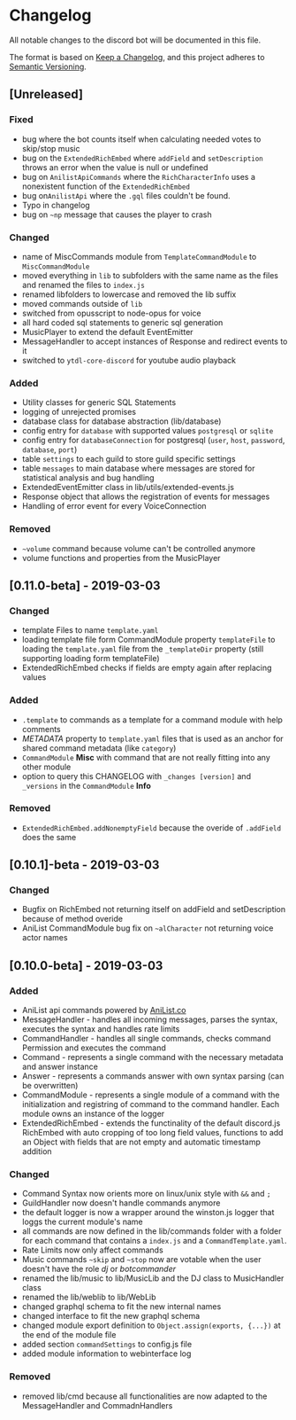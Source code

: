 # Changelog
All notable changes to the discord bot will be documented in this file.

The format is based on [Keep a Changelog](https://keepachangelog.com/en/1.0.0/),
and this project adheres to [Semantic Versioning](https://semver.org/spec/v2.0.0.html).

## [Unreleased]
### Fixed
- bug where the bot counts itself when calculating needed votes to skip/stop music
- bug on the `ExtendedRichEmbed` where `addField` and `setDescription` throws an error when the value is null or undefined
- bug on `AnilistApiCommands` where the `RichCharacterInfo` uses a nonexistent function of the `ExtendedRichEmbed`
- bug on`AnilistApi` where the `.gql` files couldn't be found.
- Typo in changelog
- bug on `~np` message that causes the player to crash

### Changed
- name of MiscCommands module from `TemplateCommandModule` to `MiscCommandModule`
- moved everything in `lib` to subfolders with the same name as the files and renamed the files to `index.js`
- renamed libfolders to lowercase and removed the lib suffix
- moved commands outside of `lib`
- switched from opusscript to node-opus for voice
- all hard coded sql statements to generic sql generation
- MusicPlayer to extend the default EventEmitter
- MessageHandler to accept instances of Response and redirect events to it
- switched to `ytdl-core-discord` for youtube audio playback

### Added
- Utility classes for generic SQL Statements
- logging of unrejected promises
- database class for database abstraction (lib/database)
- config entry for `database` with supported values `postgresql` or `sqlite`
- config entry for `databaseConnection` for postgresql (`user`, `host`, `password`, `database`, `port`)
- table `settings` to each guild to store guild specific settings
- table `messages` to main database where messages are stored for statistical analysis and bug handling
- ExtendedEventEmitter class in lib/utils/extended-events.js
- Response object that allows the registration of events for messages
- Handling of error event for every VoiceConnection

### Removed
- `~volume` command because volume can't be controlled anymore
- volume functions and properties from the MusicPlayer

## [0.11.0-beta] - 2019-03-03
### Changed
- template Files to name `template.yaml`
- loading template file form CommandModule property `templateFile` to loading the `template.yaml` file from the `_templateDir` property (still supporting loading form templateFile)
- ExtendedRichEmbed checks if fields are empty again after replacing values

### Added
- `.template` to commands as a template for a command module with help comments
- *METADATA* property to `template.yaml` files that is used as an anchor for shared command metadata (like `category`)
- `CommandModule` **Misc** with command that are not really fitting into any other module
- option to query this CHANGELOG with `_changes [version]` and `_versions` in the `CommandModule` **Info**

### Removed
- `ExtendedRichEmbed.addNonemptyField` because the overide of `.addField` does the same

## [0.10.1]-beta - 2019-03-03
### Changed
- Bugfix on RichEmbed not returning itself on addField and setDescription because of method overide
- AniList CommandModule bug fix on `~alCharacter` not returning voice actor names

## [0.10.0-beta] - 2019-03-03
### Added
- AniList api commands powered by [AniList.co](https://www.anilist.co)
- MessageHandler - handles all incoming messages, parses the syntax, executes the syntax and handles rate limits
- CommandHandler - handles all single commands, checks command Permission and executes the command
- Command - represents a single command with the necessary metadata and answer instance
- Answer - represents a commands answer with own syntax parsing (can be overwritten)
- CommandModule - represents a single module of a command with the initialization and registring of command to the command handler. Each module owns an instance of the logger
- ExtendedRichEmbed - extends the functinality of the default discord.js RichEmbed with auto cropping of too long field values, functions to add an Object with fields that are not empty and automatic timestamp addition

### Changed
- Command Syntax now orients more on linux/unix style with `&&` and `;`
- GuildHandler now doesn't handle commands anymore
- the default logger is now a wrapper around the winston.js logger that loggs the current module's name
- all commands are now defined in the lib/commands folder with a folder for each command that contains a `index.js` and a `CommandTemplate.yaml`.
- Rate Limits now only affect commands
- Music commands `~skip` and `~stop` now are votable when the user doesn't have the role *dj* or *botcommander*
- renamed the lib/music to lib/MusicLib and the DJ class to MusicHandler class
- renamed the lib/weblib to lib/WebLib
- changed graphql schema to fit the new internal names
- changed interface to fit the new graphql schema
- changed module export definition to `Object.assign(exports, {...})` at the end of the module file
- added section `commandSettings` to config.js file
- added module information to webinterface log

### Removed
- removed lib/cmd because all functionalities are now adapted to the MessageHandler and CommadnHandlers
